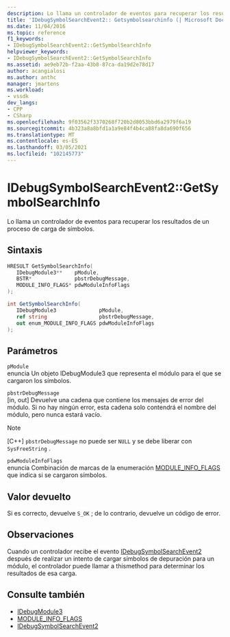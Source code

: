 ```yaml
---
description: Lo llama un controlador de eventos para recuperar los resultados de un proceso de carga de símbolos.
title: 'IDebugSymbolSearchEvent2:: Getsymbolsearchinfo (| Microsoft Docs'
ms.date: 11/04/2016
ms.topic: reference
f1_keywords:
- IDebugSymbolSearchEvent2::GetSymbolSearchInfo
helpviewer_keywords:
- IDebugSymbolSearchEvent2::GetSymbolSearchInfo
ms.assetid: ae9eb72b-f2aa-43b8-87ca-da19d2e78d17
author: acangialosi
ms.author: anthc
manager: jmartens
ms.workload:
- vssdk
dev_langs:
- CPP
- CSharp
ms.openlocfilehash: 9f03562f3370268f720b2d8053bbd6a2979f6a19
ms.sourcegitcommit: 4b323a8a8bfd1a1a9e84f4b4ca88fa8da690f656
ms.translationtype: MT
ms.contentlocale: es-ES
ms.lasthandoff: 03/05/2021
ms.locfileid: "102145773"
---
```

# <a name="idebugsymbolsearchevent2getsymbolsearchinfo"></a>IDebugSymbolSearchEvent2::GetSymbolSearchInfo
Lo llama un controlador de eventos para recuperar los resultados de un proceso de carga de símbolos.

## <a name="syntax"></a>Sintaxis

```cpp
HRESULT GetSymbolSearchInfo(
   IDebugModule3**    pModule,
   BSTR*              pbstrDebugMessage,
   MODULE_INFO_FLAGS* pdwModuleInfoFlags
);
```

```csharp
int GetSymbolSearchInfo(
   IDebugModule3              pModule,
   ref string                 pbstrDebugMessage,
   out enum_MODULE_INFO_FLAGS pdwModuleInfoFlags
);
```

## <a name="parameters"></a>Parámetros
`pModule`\
enuncia Un objeto IDebugModule3 que representa el módulo para el que se cargaron los símbolos.

`pbstrDebugMessage`\
[in, out] Devuelve una cadena que contiene los mensajes de error del módulo. Si no hay ningún error, esta cadena solo contendrá el nombre del módulo, pero nunca estará vacío.

> [!NOTE]
> [C++] `pbstrDebugMessage` no puede ser `NULL` y se debe liberar con `SysFreeString` .

`pdwModuleInfoFlags`\
enuncia Combinación de marcas de la enumeración [MODULE_INFO_FLAGS](../../../extensibility/debugger/reference/module-info-flags.md) que indica si se cargaron símbolos.

## <a name="return-value"></a>Valor devuelto
 Si es correcto, devuelve `S_OK` ; de lo contrario, devuelve un código de error.

## <a name="remarks"></a>Observaciones
 Cuando un controlador recibe el evento [IDebugSymbolSearchEvent2](../../../extensibility/debugger/reference/idebugsymbolsearchevent2.md) después de realizar un intento de cargar símbolos de depuración para un módulo, el controlador puede llamar a thismethod para determinar los resultados de esa carga.

## <a name="see-also"></a>Consulte también
- [IDebugModule3](../../../extensibility/debugger/reference/idebugmodule3.md)
- [MODULE_INFO_FLAGS](../../../extensibility/debugger/reference/module-info-flags.md)
- [IDebugSymbolSearchEvent2](../../../extensibility/debugger/reference/idebugsymbolsearchevent2.md)
